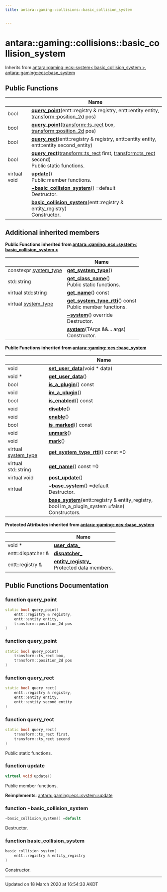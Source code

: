 ```yaml
---
title: antara::gaming::collisions::basic_collision_system


---
```


# antara::gaming::collisions::basic_collision_system








Inherits from [antara::gaming::ecs::system< basic_collision_system >](Classes/classantara_1_1gaming_1_1ecs_1_1system.md), [antara::gaming::ecs::base_system](Classes/classantara_1_1gaming_1_1ecs_1_1base__system.md)







## Public Functions

|                | Name           |
| -------------- | -------------- |
| bool | **[query_point](Classes/classantara_1_1gaming_1_1collisions_1_1basic__collision__system.md#function-query_point)**(entt::registry & registry, entt::entity entity, [transform::position_2d](Classes/structantara_1_1gaming_1_1transform_1_1position__2d.md) pos)  |
| bool | **[query_point](Classes/classantara_1_1gaming_1_1collisions_1_1basic__collision__system.md#function-query_point)**([transform::ts_rect](Classes/structantara_1_1gaming_1_1transform_1_1ts__rect.md) box, [transform::position_2d](Classes/structantara_1_1gaming_1_1transform_1_1position__2d.md) pos)  |
| bool | **[query_rect](Classes/classantara_1_1gaming_1_1collisions_1_1basic__collision__system.md#function-query_rect)**(entt::registry & registry, entt::entity entity, entt::entity second_entity)  |
| bool | **[query_rect](Classes/classantara_1_1gaming_1_1collisions_1_1basic__collision__system.md#function-query_rect)**([transform::ts_rect](Classes/structantara_1_1gaming_1_1transform_1_1ts__rect.md) first, [transform::ts_rect](Classes/structantara_1_1gaming_1_1transform_1_1ts__rect.md) second) <br>Public static functions.  |
| virtual void | **[update](Classes/classantara_1_1gaming_1_1collisions_1_1basic__collision__system.md#function-update)**() <br>Public member functions.  |
|  | **[~basic_collision_system](Classes/classantara_1_1gaming_1_1collisions_1_1basic__collision__system.md#function-~basic_collision_system)**() =default <br>Destructor.  |
|  | **[basic_collision_system](Classes/classantara_1_1gaming_1_1collisions_1_1basic__collision__system.md#function-basic_collision_system)**(entt::registry & entity_registry) <br>Constructor.  |






## Additional inherited members






**Public Functions inherited from [antara::gaming::ecs::system< basic_collision_system >](Classes/classantara_1_1gaming_1_1ecs_1_1system.md)**

|                | Name           |
| -------------- | -------------- |
| constexpr [system_type](Namespaces/namespaceantara_1_1gaming_1_1ecs.md#enum-system_type) | **[get_system_type](Classes/classantara_1_1gaming_1_1ecs_1_1system.md#function-get_system_type)**()  |
| std::string | **[get_class_name](Classes/classantara_1_1gaming_1_1ecs_1_1system.md#function-get_class_name)**() <br>Public static functions.  |
| virtual std::string | **[get_name](Classes/classantara_1_1gaming_1_1ecs_1_1system.md#function-get_name)**() const  |
| virtual [system_type](Namespaces/namespaceantara_1_1gaming_1_1ecs.md#enum-system_type) | **[get_system_type_rtti](Classes/classantara_1_1gaming_1_1ecs_1_1system.md#function-get_system_type_rtti)**() const <br>Public member functions.  |
|  | **[~system](Classes/classantara_1_1gaming_1_1ecs_1_1system.md#function-~system)**() override <br>Destructor.  |
|  | **[system](Classes/classantara_1_1gaming_1_1ecs_1_1system.md#function-system)**(TArgs &&... args) <br>Constructor.  |









**Public Functions inherited from [antara::gaming::ecs::base_system](Classes/classantara_1_1gaming_1_1ecs_1_1base__system.md)**

|                | Name           |
| -------------- | -------------- |
| void | **[set_user_data](Classes/classantara_1_1gaming_1_1ecs_1_1base__system.md#function-set_user_data)**(void * data)  |
| void * | **[get_user_data](Classes/classantara_1_1gaming_1_1ecs_1_1base__system.md#function-get_user_data)**()  |
| bool | **[is_a_plugin](Classes/classantara_1_1gaming_1_1ecs_1_1base__system.md#function-is_a_plugin)**() const  |
| void | **[im_a_plugin](Classes/classantara_1_1gaming_1_1ecs_1_1base__system.md#function-im_a_plugin)**()  |
| bool | **[is_enabled](Classes/classantara_1_1gaming_1_1ecs_1_1base__system.md#function-is_enabled)**() const  |
| void | **[disable](Classes/classantara_1_1gaming_1_1ecs_1_1base__system.md#function-disable)**()  |
| void | **[enable](Classes/classantara_1_1gaming_1_1ecs_1_1base__system.md#function-enable)**()  |
| bool | **[is_marked](Classes/classantara_1_1gaming_1_1ecs_1_1base__system.md#function-is_marked)**() const  |
| void | **[unmark](Classes/classantara_1_1gaming_1_1ecs_1_1base__system.md#function-unmark)**()  |
| void | **[mark](Classes/classantara_1_1gaming_1_1ecs_1_1base__system.md#function-mark)**()  |
| virtual [system_type](Namespaces/namespaceantara_1_1gaming_1_1ecs.md#enum-system_type) | **[get_system_type_rtti](Classes/classantara_1_1gaming_1_1ecs_1_1base__system.md#function-get_system_type_rtti)**() const =0  |
| virtual std::string | **[get_name](Classes/classantara_1_1gaming_1_1ecs_1_1base__system.md#function-get_name)**() const =0  |
| virtual void | **[post_update](Classes/classantara_1_1gaming_1_1ecs_1_1base__system.md#function-post_update)**()  |
| virtual  | **[~base_system](Classes/classantara_1_1gaming_1_1ecs_1_1base__system.md#function-~base_system)**() =default <br>Destructor.  |
|  | **[base_system](Classes/classantara_1_1gaming_1_1ecs_1_1base__system.md#function-base_system)**(entt::registry & entity_registry, bool im_a_plugin_system =false) <br>Constructors.  |



**Protected Attributes inherited from [antara::gaming::ecs::base_system](Classes/classantara_1_1gaming_1_1ecs_1_1base__system.md)**

|                | Name           |
| -------------- | -------------- |
| void * | **[user_data_](Classes/classantara_1_1gaming_1_1ecs_1_1base__system.md#variable-user_data_)**  |
| entt::dispatcher & | **[dispatcher_](Classes/classantara_1_1gaming_1_1ecs_1_1base__system.md#variable-dispatcher_)**  |
| entt::registry & | **[entity_registry_](Classes/classantara_1_1gaming_1_1ecs_1_1base__system.md#variable-entity_registry_)** <br>Protected data members.  |








## Public Functions Documentation

### function query_point

```cpp
static bool query_point(
    entt::registry & registry,
    entt::entity entity,
    transform::position_2d pos
)
```




























### function query_point

```cpp
static bool query_point(
    transform::ts_rect box,
    transform::position_2d pos
)
```




























### function query_rect

```cpp
static bool query_rect(
    entt::registry & registry,
    entt::entity entity,
    entt::entity second_entity
)
```




























### function query_rect

```cpp
static bool query_rect(
    transform::ts_rect first,
    transform::ts_rect second
)
```

Public static functions. 



























### function update

```cpp
virtual void update()
```

Public member functions. 
























**Reimplements**: [antara::gaming::ecs::system::update](Classes/classantara_1_1gaming_1_1ecs_1_1system.md#function-update)




### function ~basic_collision_system

```cpp
~basic_collision_system() =default
```

Destructor. 



























### function basic_collision_system

```cpp
basic_collision_system(
    entt::registry & entity_registry
)
```

Constructor. 

































-------------------------------

Updated on 18 March 2020 at 16:54:33 AKDT